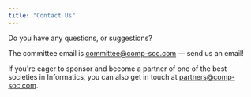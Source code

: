 ```yaml
---
title: "Contact Us"
---
```


Do you have any questions, or suggestions?

The committee email is <a href="mailto:committee@comp-soc.com">committee@comp-soc.com</a> — send us an email!

If you're eager to sponsor and become a partner of one of the best societies in Informatics, you can also get in touch at <a href="mailto:partners@comp-soc.com">partners@comp-soc.com</a>.